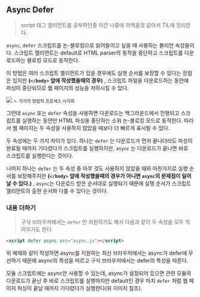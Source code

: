 ## Async Defer

> script 태그 엘리먼트를 공부하던중 이건 나중에 까먹을것 같아서 TIL에 정리한다.

`async`, `defer` 스크립트를 논-블로킹으로 읽어들이고 싶을 때 사용하는 불리언 속성들이다.
스크립트 엘리먼트는 default로 HTML parser의 동작을 중단하고 스크립트를 다운로드하는 블로킹 모드로 동작한다.

이 방법은 여러 스크립트 엘리먼트가 있을 경우에도 실행 순서를 보장할 수 있다는 장점은 있지만 **(`</body>` 앞에 작성했을때의 경우)** , 스크립트 파일을 다운로드하는 동안에 파싱이 중단되므로 웹 페이지의 성능을 저하시킬 수 있다.

![](https://taegon.kim/wp-content/uploads/2018/04/image-2.png)
<small>ㄴ 각각의 방법의 프로세스 시각화</small>

그런데 `async` 또는 `defer` 속성을 사용하면 다운로드는 백그라운드에서 진행되고 스크립트를 실행하는 동안만 HTML 파싱을 중단하는 소위 논-블로킹 모드로 동작한다. 따라서 웹 페이지는 두 속성을 사용하지 않았을 때보다 더 빠르게 표시될 수 있다.

두 속성에는 두 가지 차이가 있다. 하나는 `defer` 는 다운로드가 먼저 끝나더라도 파싱이 완료될 때까지 기다렸다가 스크립트를 실행하지만, `async` 는 다운로드가 끝나면 바로 스크립트를 실행한다는 것이다.

나머지 하나는 `defer` 는 두 속성 중 아무 것도 사용하지 않았을 때와 마찬가지로 실행 순서를 보장해주지만 **(`</body>` 앞에 작성했을때의 경우가 아니면 `async`의 문제점이 일어날 수 있다.)** , `async`는 다운로드 받은 순서대로 실행되기 때문에 실행 순서가 스크립트 엘리먼트의 출현 순서와 다를 수 있다는 것이다.

### 내용 더하기

> 구식 브라우저에서는 `defer` 만 지원하기도 해서 다음과 같이 두 속성을 모두 적어두기도 한다.

```html
<script defer async src="async.js"></script>
```

위 예제와 같이 작성하면 async를 지원하는 최신 브라우저에서는 async가 defer에 우선하기 때문에 async의 특성을 따르고 구식 브라우저에서는 defer의 특성을 따른다.

모듈 스크립트에는 async만 사용할 수 있는데, async가 설정되어 있으면 관련 모듈의 다운로드가 끝난 후 바로 스크립트를 실행하지만 default인 경우 마치 `defer` 처럼 웹 페이지 파싱이 끝날 때까지 기다렸다가 실행한다(위 이미지 참조).
